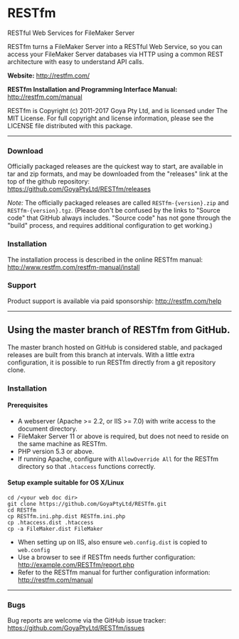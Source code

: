 # RESTfm
RESTful Web Services for FileMaker Server

RESTfm turns a FileMaker Server into a RESTful Web Service, so you can
access your FileMaker Server databases via HTTP using a common REST
architecture with easy to understand API calls.

**Website:**
http://restfm.com/

**RESTfm Installation and Programming Interface Manual:**
http://restfm.com/manual

RESTfm is Copyright (c) 2011-2017 Goya Pty Ltd, and is licensed under The
MIT License. For full copyright and license information, please see the LICENSE
file distributed with this package.

-----------------------------------

### Download
Officially packaged releases are the quickest way to start, are available in tar and zip formats, and may be downloaded from the "releases" link at the top of the github repository:
https://github.com/GoyaPtyLtd/RESTfm/releases

*Note:* The officially packaged releases are called `RESTfm-{version}.zip` and `RESTfm-{version}.tgz`.
(Please don't be confused by the links to "Source code" that GitHub always includes. "Source code" has not gone through the "build" process, and requires additional configuration to get working.)

### Installation
The installation process is described in the online RESTfm manual:
http://www.restfm.com/restfm-manual/install

### Support
Product support is available via paid sponsorship:
http://restfm.com/help

----------------------------------------

## Using the master branch of RESTfm from GitHub.
The master branch hosted on GitHub is considered stable, and packaged releases are built from this branch at intervals.
With a little extra configuration, it is possible to run RESTfm directly from a git repository clone.

### Installation
#### Prerequisites
  * A webserver (Apache >= 2.2, or IIS >= 7.0) with write access to the document directory.
  * FileMaker Server 11 or above is required, but does not need to reside on the same machine as RESTfm.
  * PHP version 5.3 or above.
  * If running Apache, configure with `AllowOverride All` for the RESTfm directory so that `.htaccess` functions correctly.

#### Setup example suitable for OS X/Linux
    cd /<your web doc dir>
    git clone https://github.com/GoyaPtyLtd/RESTfm.git
    cd RESTfm
    cp RESTfm.ini.php.dist RESTfm.ini.php
    cp .htaccess.dist .htaccess
    cp -a FileMaker.dist FileMaker
  * When setting up on IIS, also ensure `web.config.dist` is copied to `web.config`
  * Use a browser to see if RESTfm needs further configuration: http://example.com/RESTfm/report.php
  * Refer to the RESTfm manual for further configuration information: http://restfm.com/manual

----------------------------------------

### Bugs
Bug reports are welcome via the GitHub issue tracker:
https://github.com/GoyaPtyLtd/RESTfm/issues
